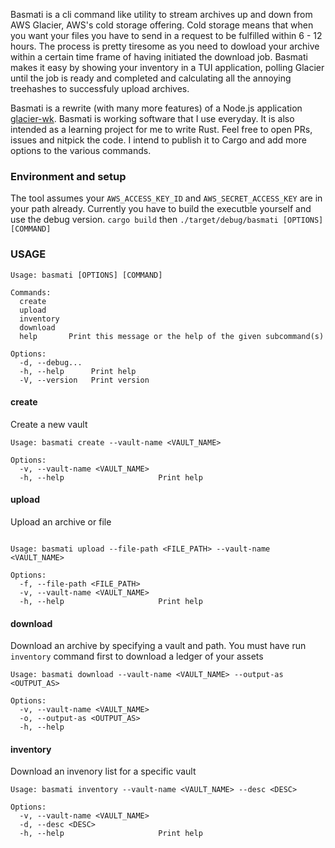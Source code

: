 Basmati is a cli command like utility to stream archives up and down from AWS Glacier, AWS's cold storage offering. Cold storage means that when you want your files you have to send in a request to be fulfilled within 6 - 12 hours. The process is pretty tiresome as you need to dowload your archive within a certain time frame of having initiated the download job. Basmati makes it easy by showing your inventory in a TUI application, polling Glacier until the job is ready and completed and calculating all the annoying treehashes to successfuly upload archives.

Basmati is a rewrite (with many more features) of a Node.js application [glacier-wk](https://github.com/vhsconnect/glacier-wk). Basmati is working software that I use everyday. It is also intended as a learning project for me to write Rust. Feel free to open PRs, issues and nitpick the code. I intend to publish it to Cargo and add more options to the various commands.

### Environment and setup

The tool assumes your `AWS_ACCESS_KEY_ID` and `AWS_SECRET_ACCESS_KEY` are in your path already. Currently you have to build the executble yourself and use the debug version. `cargo build` then `./target/debug/basmati [OPTIONS] [COMMAND]`

### USAGE

```
Usage: basmati [OPTIONS] [COMMAND]

Commands:
  create
  upload
  inventory
  download
  help       Print this message or the help of the given subcommand(s)

Options:
  -d, --debug...
  -h, --help      Print help
  -V, --version   Print version

```

#### create

Create a new vault

```
Usage: basmati create --vault-name <VAULT_NAME>

Options:
  -v, --vault-name <VAULT_NAME>
  -h, --help                     Print help
```

#### upload

Upload an archive or file

```

Usage: basmati upload --file-path <FILE_PATH> --vault-name <VAULT_NAME>

Options:
  -f, --file-path <FILE_PATH>
  -v, --vault-name <VAULT_NAME>
  -h, --help                     Print help
```

#### download

Download an archive by specifying a vault and path. You must have run `inventory` command first to download a ledger of your assets

```
Usage: basmati download --vault-name <VAULT_NAME> --output-as <OUTPUT_AS>

Options:
  -v, --vault-name <VAULT_NAME>
  -o, --output-as <OUTPUT_AS>
  -h, --help
```

#### inventory

Download an invenory list for a specific vault

```
Usage: basmati inventory --vault-name <VAULT_NAME> --desc <DESC>

Options:
  -v, --vault-name <VAULT_NAME>
  -d, --desc <DESC>
  -h, --help                     Print help
```
